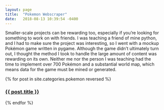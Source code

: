 ```yaml
---
layout: page
title:  "Pokemon Webscraper"
date:   2018-08-13 10:39:54 -0400
---
```

<p>
	Smaller-scale projects can be rewarding too, especially if you’re looking for something to work on with friends. I was teaching a friend of mine python, and I had to make sure the project was interesting, so I went with a mockup Pokémon game written in pygame. Although the game didn’t ultimately turn out, I thought the method I took to handle the large amount of content was rewarding on its own. Neither me nor the person I was teaching had the time to implement over 700 Pokémon and a substantial world map, which means data for the game must be mined or generated.
</p>

{% for post in site.categories.pokemon reversed %}
<h3><a href="{{ post.url }}">{{ post.title }}</a></h3>
{% endfor %}